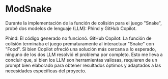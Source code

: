 # ModSnake

Durante la implementación de la función de colisión para el juego "Snake", probé dos modelos de lenguaje (LLM): Phind y GitHub Copilot.

Phind: El código generado no funcionó.
GitHub Copilot: La función de colisión terminaba el juego prematuramente al interactuar "Snake" con "Food".
Si bien Copilot ofreció una solución más cercana a lo esperado, ninguno de los dos LLM resolvió el problema por completo. Esto me lleva a concluir que, si bien los LLM son herramientas valiosas, requieren de un prompt bien elaborado para obtener resultados óptimos y adaptados a las necesidades específicas del proyecto.
